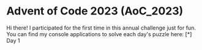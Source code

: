 # Advent of Code 2023 (AoC_2023)

Hi there! I participated for the first time in this annual challenge just for fun.
You can find my console applications to solve each day's puzzle here:
[*] Day 1
